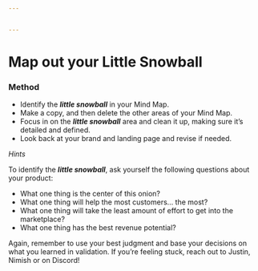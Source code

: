 ```yaml
---


---
```


<h1 id="map-out-your-little-snowball">Map out your Little Snowball</h1>
<h3 id="method">Method</h3>
<ul>
<li>Identify the  <strong><em>little snowball</em></strong>  in your Mind Map.</li>
<li>Make a copy, and then delete the other areas of your Mind Map.</li>
<li>Focus in on the  <strong><em>little snowball</em></strong>  area and clean it up, making sure it’s detailed and defined.</li>
<li>Look back at your brand and landing page and revise if needed.</li>
</ul>
<p><em>Hints</em></p>
<p>To identify the  <strong><em>little snowball</em></strong>, ask yourself the following questions about your product:</p>
<ul>
<li>What one thing is the center of this onion?</li>
<li>What one thing will help the most customers… the most?</li>
<li>What one thing will take the least amount of effort to get into the marketplace?</li>
<li>What one thing has the best revenue potential?</li>
</ul>
<p>Again, remember to use your best judgment and base your decisions on what you learned in validation. If you’re feeling stuck, reach out to Justin, Nimish or on Discord!</p>

